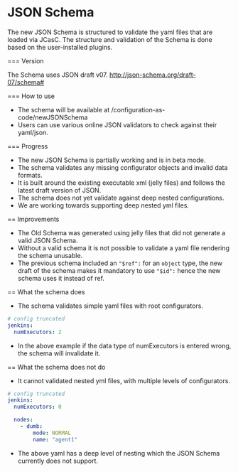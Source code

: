 # JSON Schema 

The new JSON Schema is structured to validate the yaml files that are loaded via JCasC.
The structure and validation of the Schema is done based on the user-installed plugins.

=== Version

The Schema uses JSON draft v07. 
http://json-schema.org/draft-07/schema#

=== How to use

* The schema will be available at /configuration-as-code/newJSONSchema
* Users can use various online JSON validators to check against their yaml/json.

=== Progress

* The new JSON Schema is partially working and is in beta mode.
* The schema validates any missing  configurator objects and invalid data formats.
* It is built around the existing executable xml (jelly files) and follows the latest draft version of JSON.
* The schema does not yet validate against deep nested configurations.
* We are working towards supporting deep nested yml files.

== Improvements

* The Old Schema was generated using jelly files that did not generate a valid JSON Schema.
* Without a valid schema it is not possible to validate a yaml file rendering the schema unusable.
* The previous schema included an `"$ref":` for an `object` type, the new draft of the schema makes it mandatory
  to use `"$id":` hence the new schema uses it instead of ref.

== What the schema does

* The schema validates simple yaml files with root configurators.
```yaml
# config truncated
jenkins:
  numExecutors: 2
```
* In the above example if the data type of numExecutors is entered wrong, the schema will invalidate it.

== What the schema does not do

* It cannot validated nested yml files, with multiple levels of configurators.
```yaml
# config truncated
jenkins:
  numExecutors: 0

  nodes:
    - dumb:
        mode: NORMAL
        name: "agent1"
```
* The above yaml has a deep level of nesting which the JSON Schema currently does not support.


